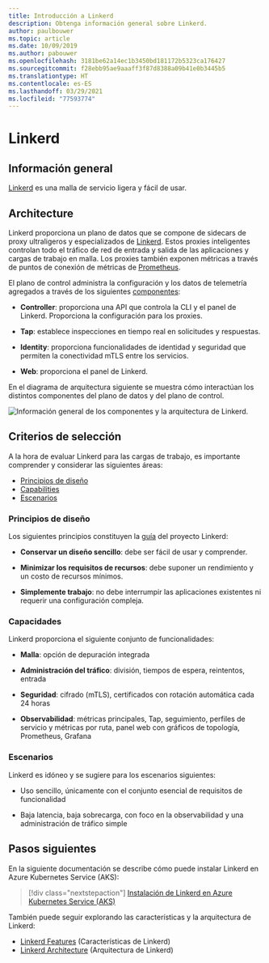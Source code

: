 ```yaml
---
title: Introducción a Linkerd
description: Obtenga información general sobre Linkerd.
author: paulbouwer
ms.topic: article
ms.date: 10/09/2019
ms.author: pabouwer
ms.openlocfilehash: 3181be62a14ec1b3450bd181172b5323ca176427
ms.sourcegitcommit: f28ebb95ae9aaaff3f87d8388a09b41e0b3445b5
ms.translationtype: HT
ms.contentlocale: es-ES
ms.lasthandoff: 03/29/2021
ms.locfileid: "77593774"
---
```

# <a name="linkerd"></a>Linkerd

## <a name="overview"></a>Información general

[Linkerd][linkerd] es una malla de servicio ligera y fácil de usar.

## <a name="architecture"></a>Architecture

Linkerd proporciona un plano de datos que se compone de sidecars de proxy ultraligeros y especializados de [Linkerd][linkerd-proxy]. Estos proxies inteligentes controlan todo el tráfico de red de entrada y salida de las aplicaciones y cargas de trabajo en malla. Los proxies también exponen métricas a través de puntos de conexión de métricas de [Prometheus][prometheus].

El plano de control administra la configuración y los datos de telemetría agregados a través de los siguientes [componentes][linkerd-architecture]:

- **Controller**: proporciona una API que controla la CLI y el panel de Linkerd. Proporciona la configuración para los proxies.

- **Tap**: establece inspecciones en tiempo real en solicitudes y respuestas.

- **Identity**: proporciona funcionalidades de identidad y seguridad que permiten la conectividad mTLS entre los servicios.

- **Web**: proporciona el panel de Linkerd.


En el diagrama de arquitectura siguiente se muestra cómo interactúan los distintos componentes del plano de datos y del plano de control.


![Información general de los componentes y la arquitectura de Linkerd.](media/servicemesh/linkerd/about-architecture.png)


## <a name="selection-criteria"></a>Criterios de selección

A la hora de evaluar Linkerd para las cargas de trabajo, es importante comprender y considerar las siguientes áreas:

- [Principios de diseño](#design-principles)
- [Capabilities](#capabilities)
- [Escenarios](#scenarios)


### <a name="design-principles"></a>Principios de diseño

Los siguientes principios constituyen la [guía][design-principles] del proyecto Linkerd:

- **Conservar un diseño sencillo**: debe ser fácil de usar y comprender.

- **Minimizar los requisitos de recursos**: debe suponer un rendimiento y un costo de recursos mínimos.

- **Simplemente trabajo**: no debe interrumpir las aplicaciones existentes ni requerir una configuración compleja.


### <a name="capabilities"></a>Capacidades

Linkerd proporciona el siguiente conjunto de funcionalidades:

- **Malla**: opción de depuración integrada

- **Administración del tráfico**: división, tiempos de espera, reintentos, entrada

- **Seguridad**: cifrado (mTLS), certificados con rotación automática cada 24 horas

- **Observabilidad**: métricas principales, Tap, seguimiento, perfiles de servicio y métricas por ruta, panel web con gráficos de topología, Prometheus, Grafana


### <a name="scenarios"></a>Escenarios

Linkerd es idóneo y se sugiere para los escenarios siguientes:

- Uso sencillo, únicamente con el conjunto esencial de requisitos de funcionalidad

- Baja latencia, baja sobrecarga, con foco en la observabilidad y una administración de tráfico simple


## <a name="next-steps"></a>Pasos siguientes

En la siguiente documentación se describe cómo puede instalar Linkerd en Azure Kubernetes Service (AKS):

> [!div class="nextstepaction"]
> [Instalación de Linkerd en Azure Kubernetes Service (AKS)][linkerd-install]

También puede seguir explorando las características y la arquitectura de Linkerd:

- [Linkerd Features][linkerd-features] (Características de Linkerd)
- [Linkerd Architecture][linkerd-architecture] (Arquitectura de Linkerd)

<!-- LINKS - external -->
[linkerd]: https://linkerd.io/2/overview/
[linkerd-architecture]: https://linkerd.io/2/reference/architecture/
[linkerd-features]: https://linkerd.io/2/features/
[design-principles]: https://linkerd.io/2/design-principles/
[linkerd-proxy]: https://github.com/linkerd/linkerd2-proxy

[grafana]: https://grafana.com/
[prometheus]: https://prometheus.io/

<!-- LINKS - internal -->
[linkerd-install]: ./servicemesh-linkerd-install.md